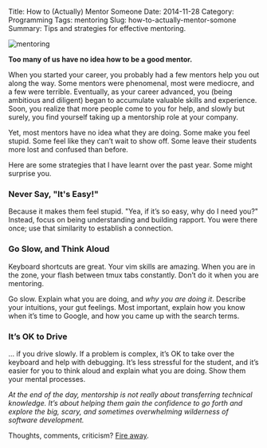 Title: How to (Actually) Mentor Someone
Date: 2014-11-28
Category: Programming
Tags: mentoring
Slug: how-to-actually-mentor-somone
Summary: Tips and strategies for effective mentoring.

![mentoring]({filename}/images/mentor-small.jpg)

**Too many of us have no idea how to be a good mentor.**

When you started your career, you probably had a few mentors help you out along
the way. Some mentors were phenomenal, most were mediocre, and a few were
terrible. Eventually, as your career advanced, you (being ambitious and
diligent) began to accumulate valuable skills and experience. Soon, you realize
that more people come to you for help, and slowly but surely, you find yourself
taking up a mentorship role at your company.

Yet, most mentors have no idea what they are doing. Some make you feel stupid.
Some feel like they can’t wait to show off. Some leave their students more
lost and confused than before.

Here are some strategies that I have learnt over the past year. Some might
surprise you.

### Never Say, "It's Easy!"

Because it makes them feel stupid. "Yea, if it’s so easy, why do I need
you?" Instead, focus on being understanding and building rapport. You were
there once; use that similarity to establish a connection.

### Go Slow, and Think Aloud

Keyboard shortcuts are great. Your vim skills are amazing. When you are in the
zone, your flash between tmux tabs constantly. Don’t do it when you are
mentoring.

Go slow. Explain what you are doing, and *why you are doing it*. Describe your
intuitions, your gut feelings. Most important, explain how you know when it’s
time to Google, and how you came up with the search terms.

### It’s OK to Drive

… if you drive slowly. If a problem is complex, it’s OK to take over the
keyboard and help with debugging. It’s less stressful for the student, and
it’s easier for you to think aloud and explain what you are doing. Show them
your mental processes.

*At the end of the day, mentorship is not really about transferring technical
knowledge. It’s about helping them gain the confidence to go forth and explore
the big, scary, and sometimes overwhelming wilderness of software development.*

Thoughts, comments, criticism? [Fire away]({filename}/posts/2014/11/28/how-to-actually-mentor-someone.md).

